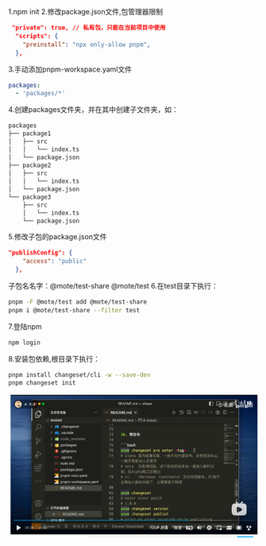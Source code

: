 1.npm init
2.修改package.json文件,包管理器限制

```json
 "private": true, // 私有包，只能在当前项目中使用
  "scripts": {
    "preinstall": "npx only-allow pnpm",  
  },
```
3.手动添加pnpm-workspace.yaml文件

```yaml
packages:
  - 'packages/*'
```

4.创建packages文件夹，并在其中创建子文件夹，如：

```
packages
├── package1
│   ├── src
│   │   └── index.ts
│   └── package.json
├── package2
│   ├── src
│   │   └── index.ts
│   └── package.json
└── package3
    ├── src
    │   └── index.ts
    └── package.json
```
5.修改子包的package.json文件

```json
"publishConfig": {
    "access": "public"
  },
```
子包名名字：@mote/test-share @mote/test
6.在test目录下执行：
```bash
pnpm -F @mote/test add @mote/test-share
pnpm i @mote/test-share --filter test

```
7.登陆npm
```bash
npm login
```

8.安装包依赖,根目录下执行：
```bash
pnpm install changeset/cli -w --save-dev
pnpm changeset init
```
![alt text](image.png)

